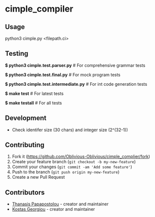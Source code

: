 # cimple_compiler

## Usage

python3 cimple.py <filepath.ci>

## Testing

**$ python3 cimple.test.parser.py**       # For comprehensive grammar tests

**$ python3 cimple.test.final.py**        # For mock program tests

**$ python3 cimple.test.intermediate.py** # For int code generation tests

**$ make test**                           # For latest tests

**$ make testall**                        # For all tests

## Development

* Check identifer size (30 chars) and integer size (2^(32-1))

## Contributing

1. Fork it (<https://github.com/Oblivious-Oblivious/cimple_complier/fork>)
2. Create your feature branch (`git checkout -b my-new-feature`)
3. Commit your changes (`git commit -am 'Add some feature'`)
4. Push to the branch (`git push origin my-new-feature`)
5. Create a new Pull Request

## Contributors

- [Thanasis Papapostolou](https://github.com/Oblivious-Oblivious) - creator and maintainer
- [Kostas Georgiou](https://github.com/cs04333) - creator and maintainer
